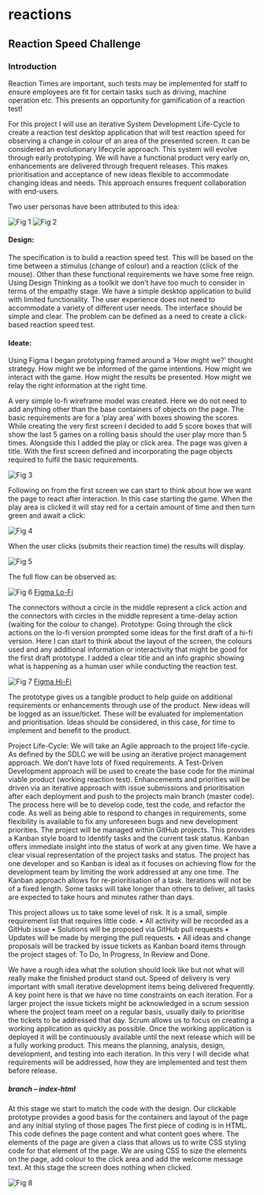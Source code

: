 # reactions
## Reaction Speed Challenge

### Introduction

Reaction Times are important, such tests may be implemented for staff to ensure employees are fit for certain tasks such as driving, machine operation etc.
This presents an opportunity for gamification of a reaction test!

For this project I will use an iterative System Development Life-Cycle to create a reaction test desktop application that will test reaction speed for observing a change in colour of an area of the presented screen. It can be considered an evolutionary lifecycle approach. This system will evolve through early prototyping. We will have a functional product very early on, enhancements are delivered through frequent releases. This makes prioritisation and acceptance of new ideas flexible to accommodate changing ideas and needs. This approach ensures frequent collaboration with end-users.

Two user personas have been attributed to this idea:

![Fig 1](fig1_user_persona_mo.png)
![Fig 2](fig2_user_persona_dr.png)

#### Design:
The specification is to build a reaction speed test. This will be based on the time between a stimulus (change of colour) and a reaction (click of the mouse). Other than these functional requirements we have some free reign. Using Design Thinking as a toolkit we don’t have too much to consider in terms of the empathy stage. We have a simple desktop application to build with limited functionality. The user experience does not need to accommodate a variety of different user needs. The interface should be simple and clear. The problem can be defined as a need to create a click-based reaction speed test. 

#### Ideate:
Using Figma I began prototyping framed around a ‘How might we?’ thought strategy. How might we be informed of the game intentions. How might we interact with the game. How might the results be presented. How might we relay the right information at the right time.

A very simple lo-fi wireframe model was created. Here we do not need to add anything other than the base containers of objects on the page. The basic requirements are for a ‘play area’ with boxes showing the scores. While creating the very first screen I decided to add 5 score boxes that will show the last 5 games on a rolling basis should the user play more than 5 times. Alongside this I added the play or click area. The page was given a title. With the first screen defined and incorporating the page objects required to fulfil the basic requirements. 

![Fig 3](fig3_first_lo-fi_screen.png)

Following on from the first screen we can start to think about how we want the page to react after interaction. In this case starting the game. When the play area is clicked it will stay red for a certain amount of time and then turn green and await a click:

![Fig 4](fig4_first_lo-fi_play.png)

When the user clicks (submits their reaction time) the results will display.

![Fig 5](fig5_first_lo-fi_results.png)

The full flow can be observed as:

![Fig 6](fig6_lo-fi_flow.png)
[Figma Lo-Fi](https://www.figma.com/file/JQZRIIBkOs0na5nVzV8jqd/Reaction-Game?node-id=719%3A2&t=J29nCaGuNWKQzdxK-1)

The connectors without a circle in the middle represent a click action and the connectors with circles in the middle represent a time-delay action (waiting for the colour to change).
Prototype:
Going through the click actions on the lo-fi version prompted some ideas for the first draft of a hi-fi version. Here I can start to think about the layout of the screen, the colours used and any additional information or interactivity that might be good for the first draft prototype. I added a clear title and an info graphic showing what is happening as a human user while conducting the reaction test.

![Fig 7](fig7_hi-fi_flow.png)
[Figma Hi-Fi](https://www.figma.com/file/JQZRIIBkOs0na5nVzV8jqd/Reaction-Game?node-id=713%3A40&t=J29nCaGuNWKQzdxK-1)

The prototype gives us a tangible product to help guide on additional requirements or enhancements through use of the product. New ideas will be logged as an issue/ticket. These will be evaluated for implementation and prioritisation. Ideas should be considered, in this case, for time to implement and benefit to the product.

Project Life-Cycle:
We will take an Agile approach to the project life-cycle. As defined by the SDLC we will be using an iterative project management approach. We don’t have lots of fixed requirements. A Test-Driven Development approach will be used to create the base code for the minimal viable product (working reaction test). Enhancements and priorities will be driven via an iterative approach with issue submissions and prioritisation after each deployment and push to the projects main branch (master code). The process here will be to develop code, test the code, and refactor the code. As well as being able to respond to changes in requirements, some flexibility is available to fix any unforeseen bugs and new development priorities. The project will be managed within GitHub projects. This provides a Kanban style board to identify tasks and the current task status. Kanban offers immediate insight into the status of work at any given time. We have a clear visual representation of the project tasks and status. The project has one developer and so Kanban is ideal as it focuses on achieving flow for the development team by limiting the work addressed at any one time.  The Kanban approach allows for re-prioritisation of a task. Iterations will not be of a fixed length. Some tasks will take longer than others to deliver, all tasks are expected to take hours and minutes rather than days.

This project allows us to take some level of risk. It is a small, simple requirement list that requires little code. 
•	All activity will be recorded as a GitHub issue
•	Solutions will be proposed via GitHub pull requests 
•	Updates will be made by merging the pull requests. 
•	All ideas and change proposals will be tracked by issue tickets as Kanban board items through the project stages of: To Do, In Progress, In Review and Done. 

We have a rough idea what the solution should look like but not what will really make the finished product stand out. Speed of delivery is very important with small iterative development items being delivered frequently. A key point here is that we have no time constraints on each iteration. For a larger project the issue tickets might be acknowledged in a scrum session where the project team meet on a regular basis, usually daily to prioritise the tickets to be addressed that day. Scrum allows us to focus on creating a working application as quickly as possible. Once the working application is deployed it will be continuously available until the next release which will be a fully working product. This means the planning, analysis, design, development, and testing into each iteration. In this very I will decide what requirements will be addressed, how they are implemented and test them before release.

##### branch – index-html
At this stage we start to match the code with the design. Our clickable prototype provides a good basis for the containers and layout of the page and any initial styling of those pages
The first piece of coding is in HTML. This code defines the page content and what content goes where. The elements of the page are given a class that allows us to write CSS styling code for that element of the page. We are using CSS to size the elements on the page, add colour to the click area and add the welcome message text. At this stage the screen does nothing when clicked.

![Fig 8](fig8_first_code_output.png)
